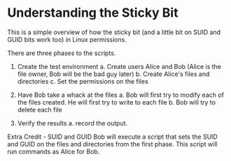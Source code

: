 # Understanding the Sticky Bit

This is a simple overview of how the sticky bit (and a little bit on SUID and GUID bits work too) in Linux permissions.

There are three phases to the scripts.
1. Create the test environment 
a. Create users Alice and Bob (Alice is the file owner, Bob will be the bad guy later)
b. Create Alice's files and directories
c. Set the permissions on the files

2. Have Bob take a whack at the files
a. Bob will first try to modify each of the files created. He will first try to write to each file
b. Bob will try to delete each file

3. Verify the results
a. record the output.

Extra Credit - 
SUID and GUID
Bob will execute a script that sets the SUID and GUID on the files and directories from the first phase. 
This script will run commands as Alice for Bob.
